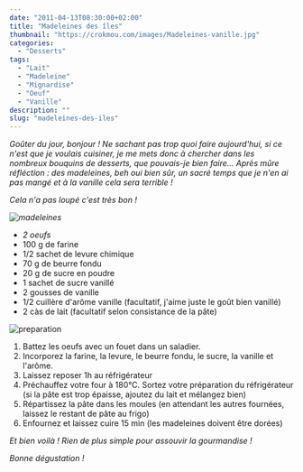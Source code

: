 ```yaml
---
date: "2011-04-13T08:30:00+02:00"
title: "Madeleines des îles"
thumbnail: "https://crokmou.com/images/Madeleines-vanille.jpg"
categories:
  - "Desserts"
tags:
  - "Lait"
  - "Madeleine"
  - "Mignardise"
  - "Oeuf"
  - "Vanille"
description: ""
slug: "madeleines-des-iles"
---
```


_Goûter du jour, bonjour ! Ne sachant pas trop quoi faire aujourd'hui, si ce n'est que je voulais cuisiner, je me mets donc à chercher dans les nombreux bouquins de desserts, que pouvais-je bien faire... Après mûre réfléction : des madeleines, beh oui bien sûr, un sacré temps que je n'en ai pas mangé et à la vanille cela sera terrible !_

_Cela n'a pas loupé c'est très bon !_

_![madeleines](http://storage.canalblog.com/15/78/825568/62805874_p.jpg)_

*   _2 oeufs_
*   100 g de farine
*   1/2 sachet de levure chimique
*   70 g de beurre fondu
*   20 g de sucre en poudre
*   1 sachet de sucre vanillé
*   2 gousses de vanille
*   1/2 cuillère d'arôme vanille (facultatif, j'aime juste le goût bien vanillé)
*   2 càs de lait (facultatif selon consistance de la pâte)

![preparation](http://storage.canalblog.com/48/15/825568/62806010_p.jpg)

1.  Battez les oeufs avec un fouet dans un saladier.
2.  Incorporez la farine, la levure, le beurre fondu, le sucre, la vanille et l'arôme.
3.  Laissez reposer 1h au réfrigérateur
4.  Préchauffez votre four à 180°C. Sortez votre préparation du réfrigérateur (si la pâte est trop épaisse, ajoutez du lait et mélangez bien)
5.  Répartissez la pâte dans les moules (en attendant les autres fournées, laissez le restant de pâte au frigo)
6.  Enfournez et laissez cuire 15 min (les madeleines doivent être dorées)

_Et bien voilà ! Rien de plus simple pour assouvir la gourmandise !_

_Bonne dégustation !_